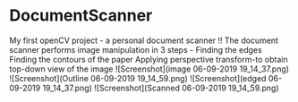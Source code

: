 # DocumentScanner
My first openCV project - a personal document scanner !!
The document scanner performs image manipulation in 3 steps -
Finding the edges
Finding the contours of the paper
Applying perspective transform-to obtain top-down view of the image
![Screenshot](image 06-09-2019 19_14_37.png)
![Screenshot](Outline 06-09-2019 19_14_59.png)
![Screenshot](edged 06-09-2019 19_14_37.png)
![Screenshot](Scanned 06-09-2019 19_14_59.png)

